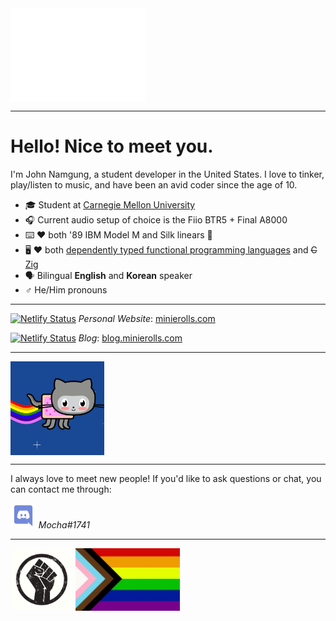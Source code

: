<img align="center" alt="Hello GIF" height="150px" src="https://github.com/minierolls/minierolls/raw/master/assets/hello.gif" />

---

# Hello! Nice to meet you.

I'm John Namgung, a student developer in the United States. I love to tinker,
play/listen to music, and have been an avid coder since the age of 10.

- 🎓 Student at [Carnegie Mellon University](https://www.cmu.edu/)
- 🎧 Current audio setup of choice is the Fiio BTR5 + Final A8000
- ⌨️  ❤️ both '89 IBM Model M and Silk linears 🤷
- 🖥️ ❤️ both
  [dependently typed functional programming languages](https://www.idris-lang.org/)
  and ~~C~~ [Zig](https://ziglang.org/)
- 🗣 Bilingual **English** and **Korean** speaker
- ♂️ He/Him pronouns

---

[![Netlify Status](https://api.netlify.com/api/v1/badges/0676d0fc-f31a-43eb-86ee-bcb0177acab6/deploy-status)](https://app.netlify.com/sites/minierolls/deploys)
*Personal Website*: [minierolls.com](https://minierolls.com)

[![Netlify Status](https://api.netlify.com/api/v1/badges/5054f91a-4612-4b71-b187-b66172bda399/deploy-status)](https://app.netlify.com/sites/minierolls-blog/deploys) 
*Blog*: [blog.minierolls.com](https://blog.minierolls.com)

---

<img align="center" alt="Nyan Octocat GIF" height="150px" src="https://github.com/minierolls/minierolls/raw/master/assets/nyantocat.gif" />

---

I always love to meet new people! If you'd like to ask questions or chat, you
can contact me through:

<img alt="Discord" height="40px" src="https://github.com/minierolls/minierolls/raw/master/assets/discord.svg" /> *Mocha#1741*

---

<img alt="Black Lives Matter" height="100px" src="https://github.com/minierolls/minierolls/raw/master/assets/blm.png" /> <img alt="Progress Pride Flag" height="100px" src="https://github.com/minierolls/minierolls/raw/master/assets/progress-pride-flag.jpg" />
